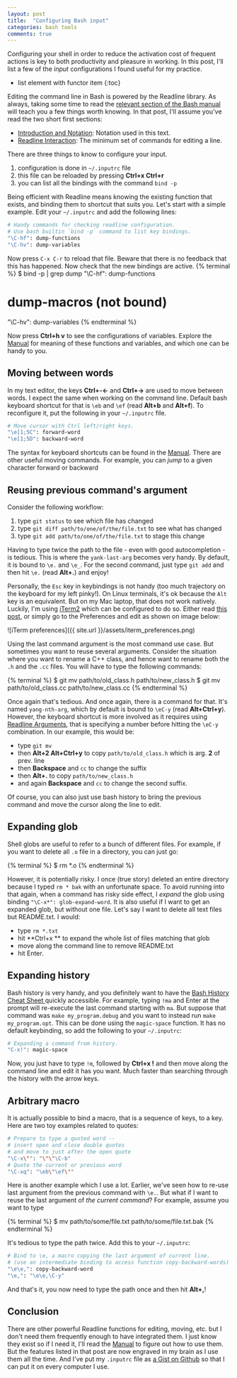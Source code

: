 ```yaml
---
layout: post
title:  "Configuring Bash input"
categories: bash tools
comments: true
---
```


Configuring your shell in order to reduce the activation cost of frequent actions is key to both productivity and pleasure in working. In this post, I'll list a few of the _input_ configurations I found useful for my practice.

* list element with functor item
{:toc}

<!-- more -->

Editing the command line in Bash is powered by the Readline library. As always, taking some time to read the [relevant section of the Bash manual][Manual] will teach you a few things worth knowing. In that post, I'll assume you've read the two short first sections:

- [Introduction and Notation][]:	  	Notation used in this text.
- [Readline Interaction][]:	  	The minimum set of commands for editing a line.

There are three things to know to configure your input.

1. configuration is done in `~/.inputrc` file
2. this file can be reloaded by pressing **Ctrl+x Ctrl+r**
3. you can list all the bindings with the command `bind -p`

Being efficient with Readline means knowing the existing function that exists, and binding them to shortcut that suits you. Let's start with a simple example. Edit your `~/.inputrc` and add the following lines:

``` bash
# Handy commands for checking readline configuration.
# Use bash builtin `bind -p` command to list key bindings.
"\C-hf": dump-functions
"\C-hv": dump-variables
```

Now press `C-x C-r` to reload that file. Beware that there is no feedback that this has happened. Now check that the new bindings are active.
{%  terminal %}
$ bind -p | grep dump
"\C-hf": dump-functions
# dump-macros (not bound)
"\C-hv": dump-variables
{%  endterminal %}

Now press **Ctrl+h v** to see the configurations of variables. Explore the [Manual][] for meaning of these functions and variables, and which one can be handy to you. 

## Moving between words

In my text editor, the keys **Ctrl+-←** and **Ctrl+→** are used to move between words. I expect the same when working on the command line. Default bash keyboard shortcut for that is `\eb` and `\ef` (read **Alt+b** and **Alt+f**). To reconfigure it, put the following in your `~/.inputrc` file.

``` bash
# Move cursor with Ctrl left/right keys.
"\e[1;5C": forward-word
"\e[1;5D": backward-word
```

The syntax for keyboard shortcuts can be found in the [Manual][]. There are other useful moving commands. For example, you can _jump_ to a given character forward or backward

## Reusing previous command's argument

Consider the following workflow:

1. type `git status` to see which file has changed
2. type `git diff path/to/one/of/the/file.txt` to see what has changed
3. type `git add path/to/one/of/the/file.txt` to stage this change

Having to type twice the path to the file - even with good autocompletion - is tedious. This is where the `yank-last-arg` becomes very handy. By default, it is bound to `\e.` and `\e_`. For the second command, just type `git add` and then hit `\e.`  (read **Alt+.**) and enjoy! 

Personally, the `Esc` key in keybindings is not handy (too much trajectory on the keyboard for my left pinky!). On Linux terminals, it's ok because the `Alt` key is an equivalent. But on my Mac laptop, that does not work natively. Luckily, I'm using [iTerm2][] which can be configured to do so. Either read [this post](http://thinkingeek.com/2012/11/17/mac-os-x-iterm-meta-key/), or simply go to the Preferences and edit as shown on image below:

![iTerm preferences]({{ site.url }}/assets/iterm_preferences.png)

Using the last command argument is the most command use case. But sometimes you want to reuse several arguments. Consider the situation where you want to rename a C++ class, and hence want to rename both the `.h` and the `.cc` files. You will have to type the following commands:

{% terminal %}
$ git mv path/to/old_class.h path/to/new_class.h
$ git mv path/to/old_class.cc path/to/new_class.cc
{% endterminal %}

Once again that's tedious. And once again, there is a command for that. It's named `yang-nth-arg`, which by default is bound to `\eC-y` (read **Alt+Ctrl+y**). However, the keyboard shortcut is more involved as it requires using [Readline Arguments](http://www.gnu.org/software/bash/manual/html_node/Readline-Arguments.html), that is specifying a number before hitting the `\eC-y` combination. In our example, this would be:

- type `git mv`
- then **Alt+2 Alt+Ctrl+y** to copy `path/to/old_class.h` which is arg. **2** of prev. line
- then **Backspace** and `cc` to change the suffix
- then **Alt+.** to copy `path/to/new_class.h` 
- and again **Backspace** and `cc` to change the second suffix. 

Of course, you can also just use bash history to bring the previous command and move the cursor along the line to edit. 

## Expanding glob

Shell globs are useful to refer to a bunch of different files. For example, if you want to delete all `.o` file in a directory, you can just 
go:

{% terminal %}
$ rm *.o
{% endterminal %}

However, it is potentially risky. I once (true story) deleted an entire directory because I typed `rm * bak` with an unfortunate space. To avoid running into that again, when a command has risky side effect, I _expand_ the glob using binding `"\C-x*": glob-expand-word`. It is also useful if I want to get an expanded glob, but without one file. Let's say I want to delete all text files but README.txt. I would:

- type `rm *.txt`
- hit **Ctrl+x ** to expand the whole list of files matching that glob
- move along the command line to remove README.txt
- hit Enter.

## Expanding history

Bash history is very handy, and you definitely want to have the [Bash History Cheat Sheet
](http://www.catonmat.net/download/bash-history-cheat-sheet.pdf) quickly accessible. For example, typing `!ma` and Enter at the prompt will re-execute the last command starting with `ma`. But suppose that command was `make my_program.debug` and you want to instead run `make my_program.opt`. This can be done using the `magic-space` function. It has no default keybinding, so add the following to your `~/.inputrc`:

``` bash
# Expanding a command from history.
"C-x!": magic-space
```

Now, you just have to type `!m`, followed by **Ctrl+x !** and then move along the command line and edit it has you want. Much faster than searching through the history with the arrow keys.

## Arbitrary macro

It is actually possible to bind a macro, that is a sequence of keys, to a key. Here are two toy examples related to quotes:

``` bash
# Prepare to type a quoted word --
# insert open and close double quotes
# and move to just after the open quote
"\C-x\"": "\"\"\C-b"
# Quote the current or previous word
"\C-xq": "\eb\"\ef\""
```

Here is another example which I use a lot. Earlier, we've seen how to re-use last argument from the previous command with `\e.`. But what if I want to reuse the last argument of _the current command_? For example, assume you want to type

{% terminal %}
$ mv path/to/some/file.txt path/to/some/file.txt.bak
{% endterminal %}

It's tedious to type the path twice. Add this to your `~/.inputrc`:

``` bash
# Bind to \e, a macro copying the last argument of current line.
# (use an intermediate binding to access function copy-backward-words)
"\e\e,": copy-backward-word
"\e,": "\e\e,\C-y"
```

And that's it, you now need to type the path once and then hit **Alt+,**!

## Conclusion


There are other powerful Readline functions for editing, moving, etc. but I don't need them frequently enough to have integrated them. I just know they exist so if I need it, I'll read the [Manual][] to figure out how to use them. But the features listed in that post are now engraved in my brain as I use them all the time. And I've put my `.inputrc` file as [a Gist on Github](https://gist.github.com/Xadeck/9710435#file-inputrc) so that I can put it on every computer I use.

[Manual]: https://www.gnu.org/software/bash/manual/html_node/Command-Line-Editing.html#Command-Line-Editing
[Introduction and Notation]: https://www.gnu.org/software/bash/manual/html_node/Introduction-and-Notation.html#Introduction-and-Notation
[Readline Interaction]: https://www.gnu.org/software/bash/manual/html_node/Readline-Interaction.html#Readline-Interaction
[iTerm2]: http://www.iterm2.com/#/section/home

